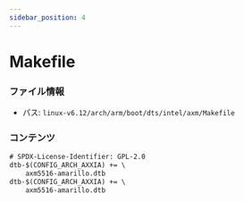 ```yaml
---
sidebar_position: 4
---
```

# Makefile

### ファイル情報

- パス: `linux-v6.12/arch/arm/boot/dts/intel/axm/Makefile`

### コンテンツ

```txt
# SPDX-License-Identifier: GPL-2.0
dtb-$(CONFIG_ARCH_AXXIA) += \
	axm5516-amarillo.dtb
dtb-$(CONFIG_ARCH_AXXIA) += \
	axm5516-amarillo.dtb

```
